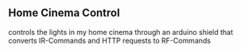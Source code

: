 ## Home Cinema Control

controls the lights in my home cinema through an arduino shield
that converts IR-Commands and HTTP requests to RF-Commands

